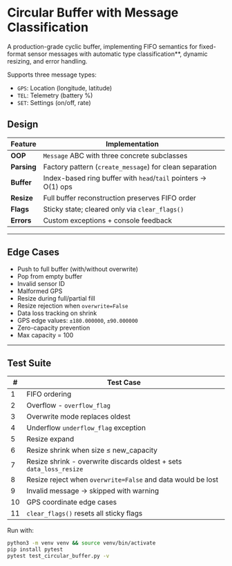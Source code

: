 
# Circular Buffer with Message Classification

A production-grade cyclic buffer, implementing FIFO semantics for fixed-format sensor messages with automatic type classification**, dynamic resizing, and error handling.

Supports three message types:
- `GPS`: Location (longitude, latitude)
- `TEL`: Telemetry (battery %)
- `SET`: Settings (on/off, rate)


## Design 

| Feature | Implementation |
|--------|----------------|
| **OOP** | `Message` ABC with three concrete subclasses |
| **Parsing** | Factory pattern (`create_message`) for clean separation |
| **Buffer** | Index-based ring buffer with `head`/`tail` pointers → O(1) ops |
| **Resize** | Full buffer reconstruction preserves FIFO order |
| **Flags** | Sticky state; cleared only via `clear_flags()` |
| **Errors** | Custom exceptions + console feedback |

---

## Edge Cases 

- Push to full buffer (with/without overwrite)
- Pop from empty buffer
- Invalid sensor ID
- Malformed GPS 
- Resize during full/partial fill
- Resize rejection when `overwrite=False`
- Data loss tracking on shrink
- GPS edge values: `±180.000000`, `±90.000000`
- Zero-capacity prevention
- Max capacity = 100

---

## Test Suite

| # | Test Case |
|---|-----------|
| 1 | FIFO ordering 
| 2 | Overflow - `overflow_flag` 
| 3 | Overwrite mode replaces oldest |
| 4 | Underflow  `underflow_flag` exception |
| 5 | Resize expand  |
| 6 | Resize shrink  when size ≤ new_capacity |
| 7 | Resize shrink -  overwrite  discards oldest + sets `data_loss_resize` |
| 8 | Resize reject when `overwrite=False` and data would be lost |
| 9 | Invalid message → skipped with warning |
| 10 | GPS coordinate edge cases |
| 11 | `clear_flags()` resets all sticky flags |

Run with:
```bash
python3 -m venv venv && source venv/bin/activate
pip install pytest
pytest test_circular_buffer.py -v